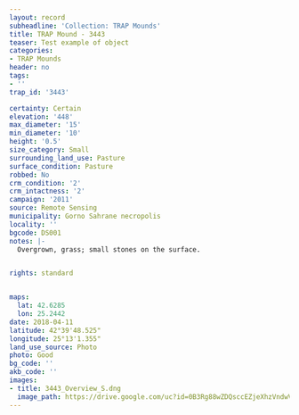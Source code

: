 ```yaml
---
layout: record
subheadline: 'Collection: TRAP Mounds'
title: TRAP Mound - 3443
teaser: Test example of object
categories:
- TRAP Mounds
header: no
tags:
- ''
trap_id: '3443'

certainty: Certain
elevation: '448'
max_diameter: '15'
min_diameter: '10'
height: '0.5'
size_category: Small
surrounding_land_use: Pasture
surface_condition: Pasture
robbed: No
crm_condition: '2'
crm_intactness: '2'
campaign: '2011'
source: Remote Sensing
municipality: Gorno Sahrane necropolis
locality: ''
bgcode: DS001
notes: |-
  Overgrown, grass; small stones on the surface.


rights: standard


maps:
  lat: 42.6285
  lon: 25.2442
date: 2018-04-11
latitude: 42°39'48.525"
longitude: 25°13'1.355"
land_use_source: Photo
photo: Good
bg_code: ''
akb_code: ''
images:
- title: 3443_Overview_S.dng
  image_path: https://drive.google.com/uc?id=0B3Rg88wZDQsccEZjeXhzVndwVWs
---
```

